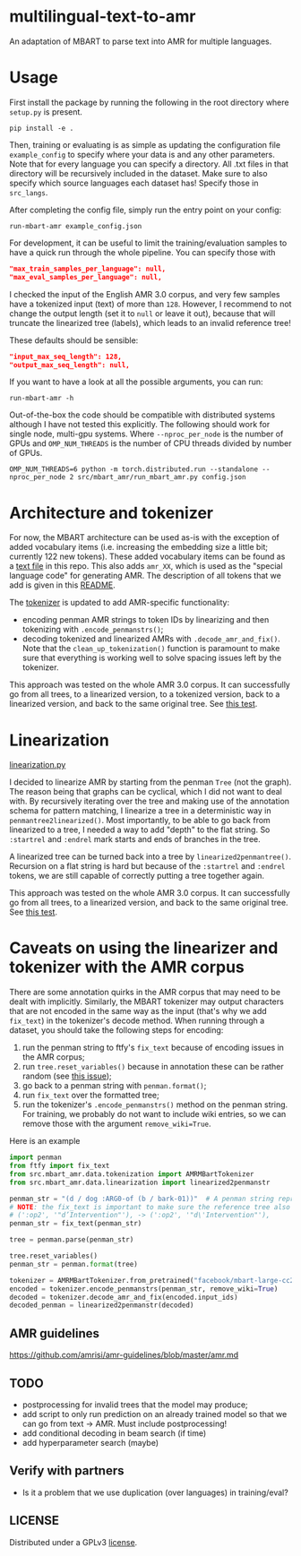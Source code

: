 # multilingual-text-to-amr
 
An adaptation of MBART to parse text into AMR for multiple languages.

# Usage

First install the package by running the following in the root directory where `setup.py` is present.

```shell
pip install -e .
```

Then, training or evaluating is as simple as updating the configuration file `example_config` to specify where
your data is and any other parameters. Note that for every language you can specify a directory. All .txt files
in that directory will be recursively included in the dataset. Make sure to also specify which source languages
each dataset has! Specify those in `src_langs`.

After completing the config file, simply run the entry point on your config:

```shell
run-mbart-amr example_config.json
```

For development, it can be useful to limit the training/evaluation samples to have a quick run through the whole
pipeline. You can specify those with

```json
"max_train_samples_per_language": null,
"max_eval_samples_per_language": null,
```

I checked the input of the English AMR 3.0 corpus, and very few samples have a tokenized input (text) of more than
`128`. However, I recommend to not change the output length (set it to `null` or leave it out), because that will 
truncate the linearized tree (labels), which leads to an invalid reference tree!

These defaults should be sensible:

```json
"input_max_seq_length": 128,
"output_max_seq_length": null,
```

If you want to have a look at all the possible arguments, you can run:

```shell
run-mbart-amr -h
```

Out-of-the-box the code should be compatible with distributed systems although I have not tested this explicitly. The 
following should work for single node, multi-gpu systems. Where `--nproc_per_node` is the number of GPUs
and `OMP_NUM_THREADS` is the number of CPU threads divided by number of GPUs.

```shell
OMP_NUM_THREADS=6 python -m torch.distributed.run --standalone --nproc_per_node 2 src/mbart_amr/run_mbart_amr.py config.json
```

# Architecture and tokenizer
For now, the MBART architecture can be used as-is with the exception of added vocabulary items (i.e. increasing the embedding size a
little bit; currently 122 new tokens). These added vocabulary items can be found as a
[text file](src/mbart_amr/data/vocab/additions.txt) in this repo. This also adds `amr_XX`, which is used
as the "special language code" for generating AMR. The description of all tokens that we add is given in this
[README](src/mbart_amr/data/vocab/README.md).

The [tokenizer](src/mbart_amr/data/tokenization.py) is updated to add AMR-specific functionality:

- encoding penman AMR strings to token IDs by linearizing and then tokenizing with `.encode_penmanstrs()`;
- decoding tokenized and linearized AMRs with `.decode_amr_and_fix()`. Note that the `clean_up_tokenization()` function
is paramount to make sure that everything is working well to solve spacing issues left by the tokenizer.

This approach was tested on the whole AMR 3.0 corpus. It can successfully go from all trees, to a linearized 
version, to a tokenized version, back to a linearized version, and back to the same original tree. See 
[this test](tests/test_tokenization.py).

# Linearization

[linearization.py](src/mbart_amr/data/linearization.py)

I decided to linearize AMR by starting from the penman `Tree` (not the graph). The reason being that graphs can be 
cyclical, which I did not want to deal with. By recursively iterating over the tree and making use of the annotation
schema for pattern matching, I linearize a tree in a deterministic way in `penmantree2linearized()`. Most importantly,
to be able to go back from linearized to a tree, I needed a way to add "depth" to the flat string. So `:startrel` and 
`:endrel` mark starts and ends of branches in the tree.

A linearized tree can be turned back into a tree by `linearized2penmantree()`. Recursion on a flat string is hard but
because of the `:startrel` and `:endrel` tokens, we are still capable of correctly putting a tree together again.

This approach was tested on the whole AMR 3.0 corpus. It can successfully go from all trees, to a linearized 
version, and back to the same original tree. See [this test](tests/test_linearization.py).


# Caveats on using the linearizer and tokenizer with the AMR corpus

There are some annotation quirks in the AMR corpus that may need to be dealt with implicitly. Similarly, the MBART
tokenizer may output characters that are not encoded in the same way as the input (that's why we add `fix_text`) in the 
tokenizer's decode method. When running through a dataset, you should take the following steps for encoding:

1. run the penman string to ftfy's `fix_text` because of encoding issues in the AMR corpus;
2. run `tree.reset_variables()` because in annotation these can be rather random
(see [this issue](https://github.com/goodmami/penman/issues/112));
3. go back to a penman string with `penman.format()`;
4. run `fix_text` over the formatted tree;
5. run the tokenizer's `.encode_penmanstrs()` method on the penman string. For training, we probably do not want to
include wiki entries, so we can remove those with the argument `remove_wiki=True`.

Here is an example

```python
import penman
from ftfy import fix_text
from src.mbart_amr.data.tokenization import AMRMBartTokenizer
from src.mbart_amr.data.linearization import linearized2penmanstr

penman_str = "(d / dog :ARG0-of (b / bark-01))"  # A penman string representing the AMR graph
# NOTE: the fix_text is important to make sure the reference tree also is correctly formed, e.g.
# (':op2', '"d’Intervention"'), -> (':op2', '"d\'Intervention"'),
penman_str = fix_text(penman_str)

tree = penman.parse(penman_str)

tree.reset_variables()
penman_str = penman.format(tree)

tokenizer = AMRMBartTokenizer.from_pretrained("facebook/mbart-large-cc25")
encoded = tokenizer.encode_penmanstrs(penman_str, remove_wiki=True)
decoded = tokenizer.decode_amr_and_fix(encoded.input_ids)
decoded_penman = linearized2penmanstr(decoded)
```

## AMR guidelines

https://github.com/amrisi/amr-guidelines/blob/master/amr.md

## TODO

- postprocessing for invalid trees that the model may produce;
- add script to only run prediction on an already trained model so that we can go from text -> AMR. Must include postprocessing!
- add conditional decoding in beam search (if time)
- add hyperparameter search (maybe)

## Verify with partners

- Is it a problem that we use duplication (over languages) in training/eval?

## LICENSE

Distributed under a GPLv3 [license](LICENSE).
